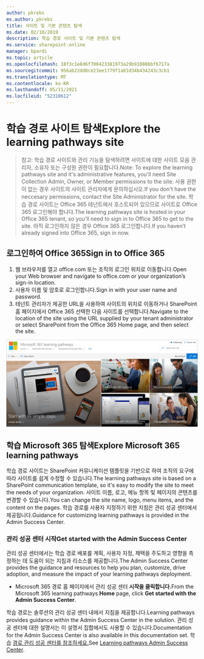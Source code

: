 ```yaml
---
author: pkrebs
ms.author: pkrebs
title: 사이트 및 기본 콘텐츠 탐색
ms.date: 02/10/2019
description: 학습 경로 사이트 및 기본 콘텐츠 탐색
ms.service: sharepoint-online
manager: bpardi
ms.topic: article
ms.openlocfilehash: 18f3c1e8d6f700423381973a29b910086bf6717a
ms.sourcegitcommit: 956ab22dd8ce23ee1779f1a01d34b434243c3cb1
ms.translationtype: MT
ms.contentlocale: ko-KR
ms.lasthandoff: 05/11/2021
ms.locfileid: "52310612"
---
```

# <a name="explore-the-learning-pathways-site"></a><span data-ttu-id="638f7-103">학습 경로 사이트 탐색</span><span class="sxs-lookup"><span data-stu-id="638f7-103">Explore the learning pathways site</span></span>

> <span data-ttu-id="638f7-104">참고: 학습 경로 사이트와 관리 기능을 탐색하려면 사이트에 대한 사이트 모음 관리자, 소유자 또는 구성원 권한이 필요합니다.</span><span class="sxs-lookup"><span data-stu-id="638f7-104">Note: To explore the learning pathways site and it's administrative features, you'll need Site Collection Admin, Owner, or Member permissions to the site.</span></span> <span data-ttu-id="638f7-105">사용 권한이 없는 경우 사이트의 사이트 관리자에게 문의하십시오.</span><span class="sxs-lookup"><span data-stu-id="638f7-105">If you don't have the neccesary permissions, contact the Site Administrator for the site.</span></span> <span data-ttu-id="638f7-106">학습 경로 사이트는 Office 365 테넌트에서 호스트되어 있으므로 사이트로 Office 365 로그인해야 합니다.</span><span class="sxs-lookup"><span data-stu-id="638f7-106">The learning pathways site is hosted in your Office 365 tenant, so you'll need to sign in to Office 365 to get to the site.</span></span> <span data-ttu-id="638f7-107">아직 로그인하지 않은 경우 Office 365 로그인합니다.</span><span class="sxs-lookup"><span data-stu-id="638f7-107">If you haven’t already signed into Office 365, sign in now.</span></span> 

## <a name="sign-in-to-office-365"></a><span data-ttu-id="638f7-108">로그인하여 Office 365</span><span class="sxs-lookup"><span data-stu-id="638f7-108">Sign in to Office 365</span></span> 

1.  <span data-ttu-id="638f7-109">웹 브라우저를 열고 office.com 또는 조직의 로그인 위치로 이동합니다.</span><span class="sxs-lookup"><span data-stu-id="638f7-109">Open your Web browser and navigate to office.com or your organization’s sign-in location.</span></span> 
2.  <span data-ttu-id="638f7-110">사용자 이름 및 암호로 로그인합니다.</span><span class="sxs-lookup"><span data-stu-id="638f7-110">Sign in with your user name and password.</span></span>
3.  <span data-ttu-id="638f7-111">테넌트 관리자가 제공한 URL을 사용하여 사이트의 위치로 이동하거나 SharePoint 홈 페이지에서 Office 365 선택한 다음 사이트를 선택합니다.</span><span class="sxs-lookup"><span data-stu-id="638f7-111">Navigate to the location of the site using the URL supplied by your tenant administrator or select SharePoint from the Office 365 Home page, and then select the site.</span></span> 

![cg-exploresite.png](media/cg-introducing.png)

## <a name="explore-microsoft-365-learning-pathways"></a><span data-ttu-id="638f7-113">학습 Microsoft 365 탐색</span><span class="sxs-lookup"><span data-stu-id="638f7-113">Explore Microsoft 365 learning pathways</span></span>

<span data-ttu-id="638f7-114">학습 경로 사이트는 SharePoint 커뮤니케이션 템플릿을 기반으로 하여 조직의 요구에 따라 사이트를 쉽게 수정할 수 있습니다.</span><span class="sxs-lookup"><span data-stu-id="638f7-114">The learning pathways site is based on a SharePoint communication template, so it's easy to modify the site to meet the needs of your organization.</span></span> <span data-ttu-id="638f7-115">사이트 이름, 로고, 메뉴 항목 및 페이지의 콘텐츠를 변경할 수 있습니다.</span><span class="sxs-lookup"><span data-stu-id="638f7-115">You can change the site name, logo, menu items, and the content on the pages.</span></span> <span data-ttu-id="638f7-116">학습 경로를 사용자 지정하기 위한 지침은 관리 성공 센터에서 제공됩니다.</span><span class="sxs-lookup"><span data-stu-id="638f7-116">Guidance for customizing learning pathways is provided in the Admin Success Center.</span></span> 

### <a name="get-started-with-the-admin-success-center"></a><span data-ttu-id="638f7-117">관리 성공 센터 시작</span><span class="sxs-lookup"><span data-stu-id="638f7-117">Get started with the Admin Success Center</span></span>

<span data-ttu-id="638f7-118">관리 성공 센터에서는 학습 경로 배포를 계획, 사용자 지정, 채택을 주도하고 영향을 측정하는 데 도움이 되는 지침과 리소스를 제공합니다.</span><span class="sxs-lookup"><span data-stu-id="638f7-118">The Admin Success Center provides the guidance and resources to help you plan, customize, drive adoption, and measure the impact of your learning pathways deployment.</span></span> 

- <span data-ttu-id="638f7-119">Microsoft 365 경로 홈 페이지에서 관리  성공 센터 **시작을 클릭합니다.**</span><span class="sxs-lookup"><span data-stu-id="638f7-119">From the Microsoft 365 learning pathways **Home** page, click **Get started with the Admin Success Center**.</span></span>

<span data-ttu-id="638f7-120">학습 경로는 솔루션의 관리 성공 센터 내에서 지침을 제공합니다.</span><span class="sxs-lookup"><span data-stu-id="638f7-120">Learning pathways provides guidance within the Admin Success Center in the solution.</span></span> <span data-ttu-id="638f7-121">관리 성공 센터에 대한 설명서는 이 설명서 집합에서도 사용할 수 있습니다.</span><span class="sxs-lookup"><span data-stu-id="638f7-121">Documentation for the Admin Success Center is also available in this documentation set.</span></span> <span data-ttu-id="638f7-122">학습 [경로 관리 성공 센터를 참조하세요.](custom_successcenter.md)</span><span class="sxs-lookup"><span data-stu-id="638f7-122">See [Learning pathways Admin Success Center](custom_successcenter.md).</span></span>